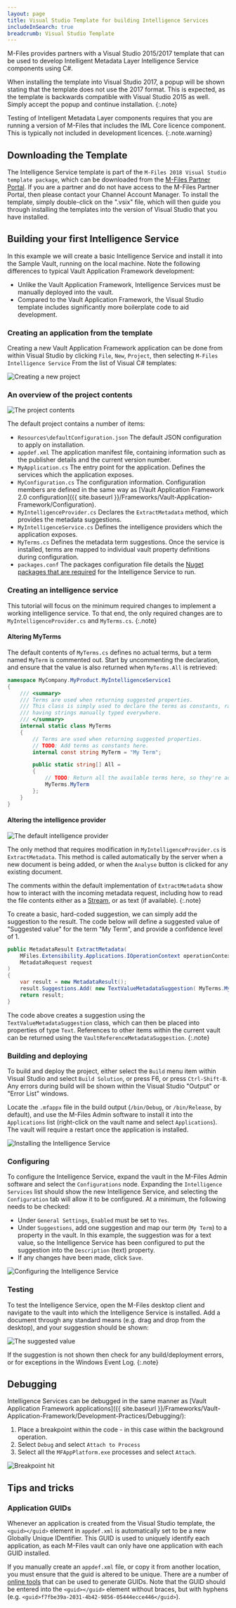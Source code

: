 ```yaml
---
layout: page
title: Visual Studio Template for building Intelligence Services
includeInSearch: true
breadcrumb: Visual Studio Template
---
```


M-Files provides partners with a Visual Studio 2015/2017 template that can be used to develop Intelligent Metadata Layer Intelligence Service components using C#.

When installing the template into Visual Studio 2017, a popup will be shown stating that the template does not use the 2017 format.  This is expected, as the template is backwards compatible with Visual Studio 2015 as well.  Simply accept the popup and continue installation.
{:.note}

Testing of Intelligent Metadata Layer components requires that you are running a version of M-Files that includes the IML Core licence component.  This is typically not included in development licences.
{:.note.warning}

## Downloading the Template

The Intelligence Service template is part of the `M-Files 2018 Visual Studio template package`, which can be downloaded from the [M-Files Partner Portal]().  If you are a partner and do not have access to the M-Files Partner Portal, then please contact your Channel Account Manager.  To install the template, simply double-click on the ".vsix" file, which will then guide you through installing the templates into the version of Visual Studio that you have installed.

## Building your first Intelligence Service

In this example we will create a basic Intelligence Service and install it into the Sample Vault, running on the local machine.  Note the following differences to typical Vault Application Framework development:

* Unlike the Vault Application Framework, Intelligence Services must be manually deployed into the vault.
* Compared to the Vault Application Framework, the Visual Studio template includes significantly more boilerplate code to aid development.

### Creating an application from the template

Creating a new Vault Application Framework application can be done from within Visual Studio by clicking `File`, `New`, `Project`, then selecting `M-Files Intelligence Service` From the list of Visual C# templates:

![Creating a new project](create-new-project.png)

### An overview of the project contents

![The project contents](solution-explorer.png)

The default project contains a number of items:

* `Resources\defaultConfiguration.json`
The default JSON configuration to apply on installation.
* `appdef.xml`
The application manifest file, containing information such as the publisher details and the current version number.
* `MyApplication.cs`
The entry point for the application.  Defines the services which the application exposes.
* `MyConfiguration.cs`
The configuration information.  Configuration members are defined in the same way as [Vault Application Framework 2.0 configuration]({{ site.baseurl }}/Frameworks/Vault-Application-Framework/Configuration).
* `MyIntelligenceProvider.cs`
Declares the `ExtractMetadata` method, which provides the metadata suggestions.
* `MyIntelligenceService.cs`
Defines the intelligence providers which the application exposes.
* `MyTerms.cs`
Defines the metadata term suggestions.  Once the service is installed, terms are mapped to individual vault property definitions during configuration.
* `packages.conf`
The packages configuration file details the [Nuget packages that are required](https://docs.microsoft.com/en-us/nuget/consume-packages/package-restore) for the Intelligence Service to run.

### Creating an intelligence service

This tutorial will focus on the minimum required changes to implement a working intelligence service.  To that end, the only required changes are to `MyIntelligenceProvider.cs` and `MyTerms.cs`.
{:.note}

#### Altering MyTerms

The default contents of `MyTerms.cs` defines no actual terms, but a term named `MyTerm` is commented out.  Start by uncommenting the declaration, and ensure that the value is also returned when `MyTerms.All` is retrieved:

```csharp
namespace MyCompany.MyProduct.MyIntelligenceService1
{
	/// <summary>
	/// Terms are used when returning suggested properties.
	/// This class is simply used to declare the terms as constants, rather than
	/// having strings manually typed everywhere.
	/// </summary>
	internal static class MyTerms
	{
		// Terms are used when returning suggested properties.
		// TODO: Add terms as constants here.
		internal const string MyTerm = "My Term";

		public static string[] All =
		{
			// TODO: Return all the available terms here, so they're added to the suggestions in the editor.
			MyTerms.MyTerm
		};
	}
}
```

#### Altering the intelligence provider

![The default intelligence provider](default-intelligence-provider.png)

The only method that requires modification in `MyIntelligenceProvider.cs` is `ExtractMetadata`.  This method is called automatically by the server when a new document is being added, or when the `Analyse` button is clicked for any existing document.

The comments within the default implementation of `ExtractMetadata` show how to interact with the incoming metadata request, including how to read the file contents either as a [Stream](https://msdn.microsoft.com/en-us/library/system.io.stream(v=vs.110).aspx), or as text (if available).
{:.note}

To create a basic, hard-coded suggestion, we can simply add the suggestion to the result.  The code below will define a suggested value of "Suggested value" for the term "My Term", and provide a confidence level of 1.

```csharp
public MetadataResult ExtractMetadata(
	MFiles.Extensibility.Applications.IOperationContext operationContext,
	MetadataRequest request
)
{
	var result = new MetadataResult();
	result.Suggestions.Add( new TextValueMetadataSuggestion( MyTerms.MyTerm, "Suggested value", 1 ) );
	return result;
}
```

The code above creates a suggestion using the `TextValueMetadataSuggestion` class, which can then be placed into properties of type `Text`.  References to other items within the current vault can be returned using the `VaultReferenceMetadataSuggestion`.
{:.note}

### Building and deploying

To build and deploy the project, either select the `Build` menu item within Visual Studio and select `Build Solution`, or press F6, or press `Ctrl-Shift-B`.  Any errors during build will be shown within the Visual Studio "Output" or "Error List" windows.

Locate the `.mfappx` file in the build output (`/bin/Debug`, or `/bin/Release`, by default), and use the M-Files Admin software to install it into the `Applications` list (right-click on the vault name and select `Applications`).  The vault will require a restart once the application is installed.

![Installing the Intelligence Service](installation.png)

### Configuring

To configure the Intelligence Service, expand the vault in the M-Files Admin software and select the `Configurations` node.  Expanding the `Intelligence Services` list should show the new Intelligence Service, and selecting the `Configuration` tab will allow it to be configured.  At a minimum, the following needs to be checked:

* Under `General Settings`, `Enabled` must be set to `Yes`.
* Under `Suggestions`, add one suggestion and map our term (`My Term`) to a property in the vault.  In this example, the suggestion was for a text value, so the Intelligence Service has been configured to put the suggestion into the `Description` (text) property.
* If any changes have been made, click `Save`.

![Configuring the Intelligence Service](mfadmin-configuration.png)

### Testing

To test the Intelligence Service, open the M-Files desktop client and navigate to the vault into which the Intelligence Service is installed.  Add a document through any standard means (e.g. drag and drop from the desktop), and your suggestion should be shown:

![The suggested value](testing.gif)

If the suggestion is not shown then check for any build/deployment errors, or for exceptions in the Windows Event Log.
{:.note}

## Debugging

Intelligence Services can be debugged in the same manner as [Vault Application Framework applications]({{ site.baseurl }}/Frameworks/Vault-Application-Framework/Development-Practices/Debugging/):

1. Place a breakpoint within the code - in this case within the background operation.
2. Select `Debug` and select `Attach to Process`
3. Select all the `MFAppPlatform.exe` processes and select `Attach`.

![Breakpoint hit](debugging.png)

## Tips and tricks

### Application GUIDs

Whenever an application is created from the Visual Studio template, the `<guid></guid>` element in `appdef.xml` is automatically set to be a new Globally Unique IDentifier.  This GUID is used to uniquely identify each application, as each M-Files vault can only have one application with each GUID installed.

If you manually create an `appdef.xml` file, or copy it from another location, you must ensure that the guid is altered to be unique.  There are a number of [online tools](https://www.bing.com/search?q=guid+generator) that can be used to generate GUIDs.  Note that the GUID should be entered into the `<guid></guid>` element without braces, but with hyphens (e.g. `<guid>f7fbe39a-2031-4b42-9856-05444ecce446</guid>`).